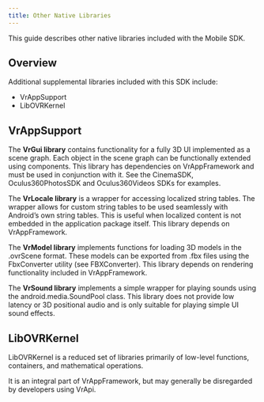 ```yaml
---
title: Other Native Libraries
---
```


This guide describes other native libraries included with the Mobile SDK.

## Overview

Additional supplemental libraries included with this SDK include:

* VrAppSupport
* LibOVRKernel


## VrAppSupport

The **VrGui library** contains functionality for a fully 3D UI implemented as a scene graph. Each object in the scene graph can be functionally extended using components. This library has dependencies on VrAppFramework and must be used in conjunction with it. See the CinemaSDK, Oculus360PhotosSDK and Oculus360Videos SDKs for examples.

The **VrLocale library** is a wrapper for accessing localized string tables. The wrapper allows for custom string tables to be used seamlessly with Android’s own string tables. This is useful when localized content is not embedded in the application package itself. This library depends on VrAppFramework.

The **VrModel library** implements functions for loading 3D models in the .ovrScene format. These models can be exported from .fbx files using the FbxConverter utility (see FBXConverter). This library depends on rendering functionality included in VrAppFramework.

The **VrSound library** implements a simple wrapper for playing sounds using the android.media.SoundPool class. This library does not provide low latency or 3D positional audio and is only suitable for playing simple UI sound effects.

## LibOVRKernel

LibOVRKernel is a reduced set of libraries primarily of low-level functions, containers, and mathematical operations. 

It is an integral part of VrAppFramework, but may generally be disregarded by developers using VrApi. 
